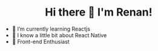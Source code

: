 <h1 align="center">Hi there 👋 I'm Renan!</h1>

- 🌱 I’m currently learning Reactjs
- 🌱 I know a little bit about React Native
- 🌱 Front-end Enthusiast

